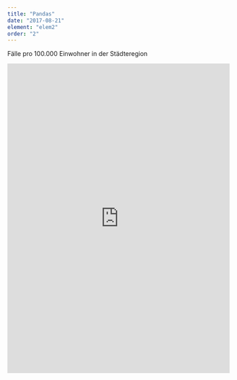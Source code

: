 ```yaml
---
title: "Pandas"
date: "2017-08-21"
element: "elem2"
order: "2"
---
```


Fälle pro 100.000 Einwohner in der Städteregion

<iframe class="highcharts-iframe" src="https://app.everviz.com/embed/2wMHfoPdo/" title="Chart: Städteregion Aachen" style="border: 0; width: 100%; height: 700px"></iframe>